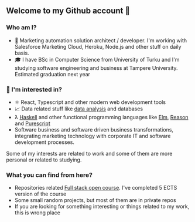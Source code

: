 ## Welcome to my Github account 👋

### Who am I?
* 👔 Marketing automation solution architect / developer. I'm working with Salesforce Marketing Cloud, Heroku, Node.js and other stuff on daily basis. 
* 🎓 I have BSc in Computer Science from University of Turku and I'm studying software engineering and business at Tampere University. Estimated graduation next year

### 🌱 I'm interested in?
* ⚛️ React, Typescript and other modern web development tools
* 📈 Data related stuff like [data analysis](https://www.r-project.org/) and databases  
* ƛ [Haskell](https://haskell.org) and other functional programming languages like [Elm](https://elm-lang.org), [Reason](https://reasonml.github.io/) and [Purescript](https://purescript.org)
* Software business and software driven business transformations, integrating marketing technology with corporate IT and software development processes. 

Some of my interests are related to work and some of them are more personal or related to studying. 

### What you can find from here?
* Repositories related [Full stack open course](https://fullstackopen.com). I've completed 5 ECTS version of the course
* Some small random projects, but most of them are in private repos
* If you are looking for something interesting or things related to my work, this is wrong place


